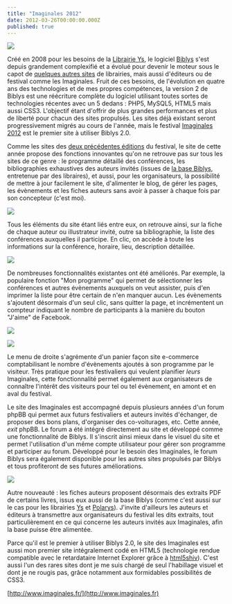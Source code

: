```yaml
---
title: "Imaginales 2012"
date: 2012-03-26T00:00:00.000Z
published: true
---
```


[![](http://www.biblys.fr/biblys/media/blog/imaginales.png)](http://www.imaginales.fr/)

Créé en 2008 pour les besoins de la [Librairie Ys](http://www.librys.fr/), le logiciel [Biblys](http://www.biblys.fr/) s&#039;est depuis grandement complexifié et a évolué pour devenir le moteur sous le capot de [quelques autres sites](http://www.biblys.fr/pages/utilisateurs) de librairies, mais aussi d&#039;éditeurs ou de festival comme les Imaginales. Fruit de ces besoins, de l&#039;évolution en quatre ans des technologies et de mes propres compétences, la version 2 de Biblys est une réécriture complète du logiciel utilisant toutes sortes de technologies récentes avec un 5 dedans : PHP5, MySQL5, HTML5 mais aussi CSS3. L&#039;objectif étant d&#039;offrir de plus grandes performances et plus de liberté pour chacun des sites propulsés. Les sites déjà existant seront progressivement migrés au cours de l&#039;année, mais le festival [Imaginales 2012](http://www.imaginales.fr/) est le premier site à utiliser Biblys 2.0.

Comme les sites des [deux précédentes éditions](http://nokto.net/post/2010/05/25/Imaginales-faites-votre-programme) du festival, le site de cette année propose des fonctions innovantes qu&#039;on ne retrouve pas sur tous les sites de ce genre : le programme détaillé des conférences, les bibliographies exhaustives des auteurs invités (issues de [la base Biblys](http://www.biblys.fr/pages/base), entretenue par des libraires), et aussi, pour les organisateurs, la possibilité de mettre à jour facilement le site, d&#039;alimenter le blog, de gérer les pages, les évènements et les fiches auteurs sans avoir à passer à chaque fois par son concepteur (c&#039;est moi).

![](http://www.biblys.fr/biblys/media/blog/imaginales-2012-1.png)

Tous les éléments du site étant liés entre eux, on retrouve ainsi, sur la fiche de chaque auteur ou illustrateur invité, outre sa bibliographie, la liste des conférences auxquelles il participe. En clic, on accède à toute les informations sur la conférence, horaire, lieu, description détaillée.

![](http://www.biblys.fr/biblys/media/blog/imaginales-2012-2.png)

De nombreuses fonctionnalités existantes ont été améliorés. Par exemple, la populaire fonction &quot;Mon programme&quot; qui permet de sélectionner les conférences et autres évènements auxquels on veut assister, puis d&#039;en imprimer la liste pour être certain de n&#039;en manquer aucun. Les évènements s&#039;ajoutent désormais d&#039;un seul clic, sans quitter la page, et incrémentent un compteur indiquant le nombre de participants à la manière du bouton &quot;J&#039;aime&quot; de Facebook.

![](http://www.biblys.fr/biblys/media/blog/imaginales-2012-5.png)

![](http://www.biblys.fr/biblys/media/blog/imaginales-2012-3.png)

Le menu de droite s&#039;agrémente d&#039;un panier façon site e-commerce comptabilisant le nombre d&#039;évènements ajoutés à son programme par le visiteur. Très pratique pour les festivaliers qui veulent planifier _leurs_ Imaginales, cette fonctionnalité permet également aux organisateurs de connaître l&#039;intérêt des visiteurs pour tel ou tel évènement, en amont et en aval du festival.

Le site des Imaginales est accompagné depuis plusieurs années d&#039;un forum phpBB qui permet aux futurs festivaliers et auteurs invités d&#039;échanger, de proposer des bons plans, d&#039;organiser des co-voiturages, etc. Cette année, _exit_ phpBB. Le forum a été intégré directement au site et développé comme une fonctionnalité de Biblys. Il s&#039;inscrit ainsi mieux dans le visuel du site et permet l&#039;utilisation d&#039;un même compte utilisateur pour gérer son programme et participer au forum. Développé pour le besoin des Imaginales, le forum Biblys sera également disponible pour les autres sites propulsés par Biblys et tous profiteront de ses futures améliorations.

![](http://www.biblys.fr/biblys/media/blog/imaginales-2012-4.png)

Autre nouveauté : les fiches auteurs proposent désormais des extraits PDF de certains livres, issus eux aussi de la base Biblys (comme c&#039;est aussi sur le cas pour les librairies [Ys](http://www.librys.fr) et [Polarys](http://www.librairiepolarys.com)). J&#039;invite d&#039;ailleurs les auteurs et éditeurs à transmettre aux organisateurs du festival les dits extraits, tout particulièrement en ce qui concerne les auteurs invités aux Imaginales, afin la base puisse être alimentée.

Parce qu&#039;il est le premier à utiliser Biblys 2.0, le site des Imaginales est aussi mon premier site intégralement codé en HTML5 (technologie rendue compatible avec le retardataire Internet Explorer grâce à [html5shiv](http://code.google.com/p/html5shiv/)). C&#039;est aussi l&#039;un des rares sites dont je me suis chargé de seul l&#039;habillage visuel et dont je ne rougis pas, grâce notamment aux formidables possibilités de CSS3.

[http://www.imaginales.fr/](http://www.imaginales.fr)
